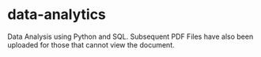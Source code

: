 # data-analytics
Data Analysis using Python and SQL. Subsequent PDF Files have also been uploaded for those that cannot view the document.
